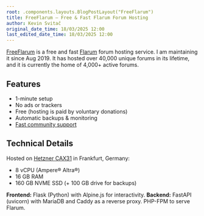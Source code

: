 ```yaml
---
root: .components.layouts.BlogPostLayout("FreeFlarum")
title: FreeFlarum – Free & Fast Flarum Forum Hosting
author: Kevin Svitač
original_date_time: 18/03/2025 12:00
last_edited_date_time: 18/03/2025 12:00
---
```


[FreeFlarum](https://freeflarum.com) is a free and fast [Flarum](https://flarum.org/) forum hosting service. I am maintaining it since Aug 2019. It has hosted over 40,000 unique forums in its lifetime, and it is currently the home of 4,000+ active forums.

## Features

- 1-minute setup
- No ads or trackers
- Free (hosting is paid by voluntary donations)
- Automatic backups & monitoring
- [Fast community support](https://support.freeflarum.com)

## Technical Details

Hosted on [Hetzner CAX31](https://www.hetzner.com/dedicated-server/cax21) in Frankfurt, Germany:

- 8 vCPU (Ampere® Altra®)
- 16 GB RAM
- 160 GB NVME SSD (+ 100 GB drive for backups)

**Frontend:** Flask (Python) with Alpine.js for interactivity.
**Backend:** FastAPI (uvicorn) with MariaDB and Caddy as a reverse proxy. PHP-FPM to serve Flarum.
